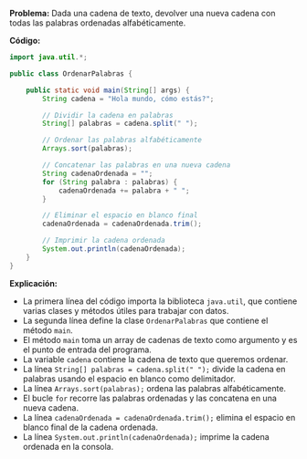 **Problema:**
Dada una cadena de texto, devolver una nueva cadena con todas las palabras ordenadas alfabéticamente.

**Código:**

```java
import java.util.*;

public class OrdenarPalabras {

    public static void main(String[] args) {
        String cadena = "Hola mundo, cómo estás?";

        // Dividir la cadena en palabras
        String[] palabras = cadena.split(" ");

        // Ordenar las palabras alfabéticamente
        Arrays.sort(palabras);

        // Concatenar las palabras en una nueva cadena
        String cadenaOrdenada = "";
        for (String palabra : palabras) {
            cadenaOrdenada += palabra + " ";
        }

        // Eliminar el espacio en blanco final
        cadenaOrdenada = cadenaOrdenada.trim();

        // Imprimir la cadena ordenada
        System.out.println(cadenaOrdenada);
    }
}
```

**Explicación:**

* La primera línea del código importa la biblioteca `java.util`, que contiene varias clases y métodos útiles para trabajar con datos.
* La segunda línea define la clase `OrdenarPalabras` que contiene el método `main`.
* El método `main` toma un array de cadenas de texto como argumento y es el punto de entrada del programa.
* La variable `cadena` contiene la cadena de texto que queremos ordenar.
* La línea `String[] palabras = cadena.split(" ");` divide la cadena en palabras usando el espacio en blanco como delimitador.
* La línea `Arrays.sort(palabras);` ordena las palabras alfabéticamente.
* El bucle `for` recorre las palabras ordenadas y las concatena en una nueva cadena.
* La línea `cadenaOrdenada = cadenaOrdenada.trim();` elimina el espacio en blanco final de la cadena ordenada.
* La línea `System.out.println(cadenaOrdenada);` imprime la cadena ordenada en la consola.